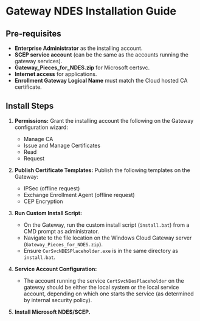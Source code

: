 
# Gateway NDES Installation Guide

## Pre-requisites

- **Enterprise Administrator** as the installing account.
- **SCEP service account** (can be the same as the accounts running the gateway services).
- **Gateway_Pieces_for_NDES.zip** for Microsoft certsvc.
- **Internet access** for applications.
- **Enrollment Gateway Logical Name** must match the Cloud hosted CA certificate.

## Install Steps

1. **Permissions:**
   Grant the installing account the following on the Gateway configuration wizard:
   - Manage CA
   - Issue and Manage Certificates
   - Read
   - Request

1. **Publish Certificate Templates:** Publish the following templates on the Gateway:
   - IPSec (offline request)
   - Exchange Enrollment Agent (offline request)
   - CEP Encryption

1. **Run Custom Install Script:**
   - On the Gateway, run the custom install script (`install.bat`) from a CMD prompt as administrator.  
   - Navigate to the file location on the Windows Cloud Gateway server (`Gateway_Pieces_for_NDES.zip`).  
   - Ensure `CerSvcNDESPlaceholder.exe` is in the same directory as `install.bat`.

1. **Service Account Configuration:**
   - The account running the service `CertSvcNDesPlaceholder` on the gateway should be either the local system or the local service account, depending on which one starts the service (as determined by internal security policy).
1. **Install Microsoft NDES/SCEP.**
